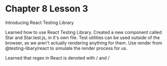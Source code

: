 # Chapter 8 Lesson 3
Introducing React Testing Library

Learned how to use React Testing Library. Created a new component called Star and Star.test.js, in it's own file. Test utilities can be used outside of the browser, as we aren't actually rendering anything for them. Use render from @testing-libary/react to simulate the render process for us.

Learned that regex in React is denoted with / and /